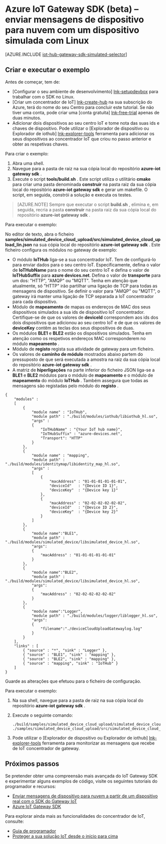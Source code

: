 <properties
    pageTitle="Simular um dispositivo com o SDK do Gateway IoT | Microsoft Azure"
    description="Azure IoT Gateway SDK instruções passo a passo para ilustrar o envio de telemetria num dispositivo simulada utilizando o SDK do Azure IoT Gateway a utilizar o Linux."
    services="iot-hub"
    documentationCenter=""
    authors="chipalost"
    manager="timlt"
    editor=""/>

<tags
     ms.service="iot-hub"
     ms.devlang="cpp"
     ms.topic="article"
     ms.tgt_pltfrm="na"
     ms.workload="na"
     ms.date="08/29/2016"
     ms.author="andbuc"/>


# <a name="azure-iot-gateway-sdk-beta--send-device-to-cloud-messages-with-a-simulated-device-using-linux"></a>Azure IoT Gateway SDK (beta) – enviar mensagens de dispositivo para nuvem com um dispositivo simulada com Linux

[AZURE.INCLUDE [iot-hub-gateway-sdk-simulated-selector](../../includes/iot-hub-gateway-sdk-simulated-selector.md)]

## <a name="build-and-run-the-sample"></a>Criar e executar o exemplo

Antes de começar, tem de:

- [Configurar o seu ambiente de desenvolvimento] [ lnk-setupdevbox] para trabalhar com o SDK no Linux.
- [Criar um concentrador de IoT] [ lnk-create-hub] na sua subscrição do Azure, terá do nome do seu Centro para concluir este tutorial. Se não tiver uma conta, pode criar uma [conta gratuita] [ lnk-free-trial] apenas de duas minutos.
- Adicionar dois dispositivos ao seu centro IoT e tome nota das suas ids e chaves de dispositivo. Pode utilizar o [Explorador de dispositivo ou Explorador de iothub] [ lnk-explorer-tools] ferramenta para adicionar os seus dispositivos ao concentrador IoT que criou no passo anterior e obter as respetivas chaves.

Para criar o exemplo:

1. Abra uma shell.
2. Navegue para a pasta de raiz na sua cópia local do repositório **azure-iot gateway sdk** .
3. Execute o script **tools/build.sh** . Este script utiliza o utilitário **cmake** para criar uma pasta denominada **construir** na pasta raiz da sua cópia local do repositório **azure-iot gateway sdk** e gerar um makefile. O script, em seguida, constrói a solução e executa os testes.

> [AZURE.NOTE]  Sempre que executar o script **build.sh** , elimina e, em seguida, recria a pasta **construir** na pasta raiz da sua cópia local do repositório **azure-iot gateway sdk** .

Para executar o exemplo:

No editor de texto, abra o ficheiro **samples/simulated_device_cloud_upload/src/simulated_device_cloud_upload_lin.json** na sua cópia local do repositório **azure-iot gateway sdk** . Este ficheiro configura os módulos no gateway de exemplo:

- O módulo **IoTHub** liga-se a sua concentrador IoT. Tem de configurá-lo para enviar dados para o seu centro IoT. Especificamente, defina o valor de **IoTHubName** para o nome do seu centro IoT e defina o valor de **IoTHubSuffix** para **azure devices.net**. Defina o valor de **transporte** para um dos: "HTTP", "AMQP" ou "MQTT". Tenha em atenção que atualmente, só "HTTP" irão partilhar uma ligação de TCP para todas as mensagens de dispositivo. Se definir o valor para "AMQP" ou "MQTT", o gateway irá manter uma ligação de TCP separada a IoT concentrador para cada dispositivo.
- Módulo de **mapeamento** de mapas os endereços de MAC dos seus dispositivos simulados a sua ids de dispositivo IoT concentrador. Certifique-se de que os valores de **deviceId** correspondem aos ids dos dois dispositivos que adicionou ao seu centro IoT e de que os valores de **deviceKey** contêm as teclas dos seus dispositivos de duas.
- Os módulos **BLE1** e **BLE2** estão os dispositivos simulados. Tenha em atenção como os respetivos endereços MAC corresponderem no módulo **mapeamento** .
- Módulo de **registo** regista sua atividade de gateway para um ficheiro.
- Os valores de **caminho de módulo** mostrados abaixo partem do pressuposto de que será executada a amostra na raiz da sua cópia local do repositório **azure-iot gateway sdk** .
- A matriz de **hiperligações** na parte inferior do ficheiro JSON liga-se a **BLE1** e **BLE2** módulos para o módulo de **mapeamento** e o módulo de **mapeamento** do módulo **IoTHub** . Também assegura que todas as mensagens são registadas pelo módulo do **registo** .

```
{
    "modules" :
    [ 
        {
            "module name" : "IoTHub",
            "module path" : "./build/modules/iothub/libiothub_hl.so",
            "args" : 
            {
                "IoTHubName" : "{Your IoT hub name}",
                "IoTHubSuffix" : "azure-devices.net",
                "Transport": "HTTP"
            }
        },
        {
            "module name" : "mapping",
            "module path" : "./build/modules/identitymap/libidentity_map_hl.so",
            "args" : 
            [
                {
                    "macAddress" : "01-01-01-01-01-01",
                    "deviceId"   : "{Device ID 1}",
                    "deviceKey"  : "{Device key 1}"
                },
                {
                    "macAddress" : "02-02-02-02-02-02",
                    "deviceId"   : "{Device ID 2}",
                    "deviceKey"  : "{Device key 2}"
                }
            ]
        },
        {
            "module name":"BLE1",
            "module path" : "./build/modules/simulated_device/libsimulated_device_hl.so",
            "args":
            {
                "macAddress" : "01-01-01-01-01-01"
            }
        },
        {
            "module name":"BLE2",
            "module path" : "./build/modules/simulated_device/libsimulated_device_hl.so",
            "args":
            {
                "macAddress" : "02-02-02-02-02-02"
            }
        },
        {
            "module name":"Logger",
            "module path" : "./build/modules/logger/liblogger_hl.so",
            "args":
            {
                "filename":"./deviceCloudUploadGatewaylog.log"
            }
        }
    ],
    "links" : [
        { "source" : "*", "sink" : "Logger" },
        { "source" : "BLE1", "sink" : "mapping" },
        { "source" : "BLE2", "sink" : "mapping" },
        { "source" : "mapping", "sink" : "IoTHub" }
    ]
}

```

Guarde as alterações que efetuou para o ficheiro de configuração.

Para executar o exemplo:

1. Na sua shell, navegue para a pasta de raiz na sua cópia local do repositório **azure-iot gateway sdk** .
2. Execute o seguinte comando:

    ```
    ./build/samples/simulated_device_cloud_upload/simulated_device_cloud_upload_sample ./samples/simulated_device_cloud_upload/src/simulated_device_cloud_upload_lin.json
    ```

3. Pode utilizar o [Explorador de dispositivo ou Explorador de iothub] [ lnk-explorer-tools] ferramenta para monitorizar as mensagens que recebe de IoT concentrador de gateway.

## <a name="next-steps"></a>Próximos passos

Se pretender obter uma compreensão mais avançada do IoT Gateway SDK e experimentar alguns exemplos de código, visite os seguintes tutoriais do programador e recursos:

- [Enviar mensagens de dispositivo para nuvem a partir de um dispositivo real com o SDK do Gateway IoT][lnk-physical-device]
- [Azure IoT Gateway SDK][lnk-gateway-sdk]

Para explorar ainda mais as funcionalidades do concentrador de IoT, consulte:

- [Guia de programador][lnk-devguide]
- [Proteger a sua solução IoT desde o início para cima][lnk-securing]

<!-- Links -->
[lnk-setupdevbox]: https://github.com/Azure/azure-iot-gateway-sdk/blob/master/doc/devbox_setup.md
[lnk-free-trial]: https://azure.microsoft.com/pricing/free-trial/
[lnk-explorer-tools]: https://github.com/Azure/azure-iot-sdks/blob/master/doc/manage_iot_hub.md
[lnk-gateway-sdk]: https://github.com/Azure/azure-iot-gateway-sdk/

[lnk-physical-device]: iot-hub-gateway-sdk-physical-device.md

[lnk-devguide]: iot-hub-devguide.md
[lnk-securing]: iot-hub-security-ground-up.md
[lnk-create-hub]: iot-hub-create-through-portal.md
